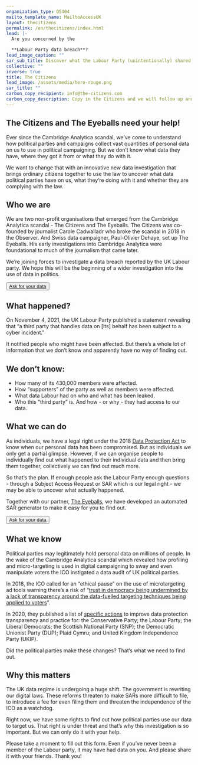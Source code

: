 ```yaml
---
organization_type: Q5404
mailto_template_name: MailtoAccessUK
layout: thecitizens
permalink: /en/thecitizens/index.html
lead: |-
  Are you concerned by the

  **Labour Party data breach**?
lead_image_caption: ""
sar_sub_title: Discover what the Labour Party (unintentionally) shared about you
collective: ""
inverse: true
title: The Citizens
lead_image: /assets/media/hero-rouge.png
sar_title: ""
carbon_copy_recipient: info@the-citizens.com
carbon_copy_description: Copy in the Citizens and we will follow up and help guide you through the process
---
```

## The Citizens and The Eyeballs need your help!

Ever since the Cambridge Analytica scandal, we’ve come to understand how political parties and campaigns collect vast quantities of personal data on us to use in political campaigning. But we don’t know what data they have, where they got it from or what they do with it. 

We want to change that with an innovative new data investigation that brings ordinary citizens together to use the law to uncover what data political parties have on us, what they’re doing with it and whether they are complying with the law.


## Who we are

We are two non-profit organisations that emerged from the Cambridge Analytica scandal - The Citizens and The Eyeballs. The Citizens was co-founded by journalist Carole Cadwalladr who broke the scandal in 2018 in the Observer. And Swiss data campaigner, Paul-Olivier Dehaye, set up The Eyeballs. His early investigations into Cambridge Analytica were foundational to much of the journalism that came later. 

We’re joining forces to investigate a data breach reported by the UK Labour party. We hope this will be the beginning of a wider investigation into the use of data in politics.

<button class="primary big">[Ask for your data](/en/thecitizens/#sar)</button>

## What happened?

On November 4, 2021, the UK Labour Party published a statement revealing that “a third party that handles data on \[its] behalf has been subject to a cyber incident.”

It notified people who might have been affected. But there’s a whole lot of information that we don’t know and apparently have no way of finding out.

## We don’t know:

* How many of its 430,000 members were affected.
* How “supporters” of the party as well as members were affected.
* What data Labour had on who and what has been leaked.
* Who this “third party” is. And how - or why - they had access to our data. 

## What we can do

As individuals, we have a legal right under the 2018 [Data Protection Act](https://www.legislation.gov.uk/ukpga/2018/12/contents/enacted) to know when our personal data has been compromised. But as individuals we only get a partial glimpse. However, if we can organise people to individually find out what happened to their individual data and then bring them together, collectively we can find out much more.


So that’s the plan. If enough people ask the Labour Party enough questions - through a Subject Access Request or SAR which is our legal right - we may be able to uncover what actually happened.

Together with our partner, [The Eyeballs](/), we have developed an automated SAR generator to make it easy for you to find out.

<button class="primary big">[Ask for your data](/en/thecitizens/#sar)</button>

## What we know

Political parties may legitimately hold personal data on millions of people. In the wake of the Cambridge Analytica scandal which revealed how profiling and micro-targeting is used in digital campaigning to sway and even manipulate voters the ICO instigated a data audit of UK political parties. 

In 2018, the ICO called for an “ethical pause” on the use of microtargeting ad tools warning there’s a risk of “[trust in democracy being undermined by a lack of transparency around the data-fuelled targeting techniques being applied to voters](https://techcrunch.com/2020/11/11/data-audit-of-uk-political-parties-finds-laundry-list-of-failings/)”. 

In 2020, they published a list of [specific actions](https://ico.org.uk/about-the-ico/news-and-events/news-and-blogs/2020/11/uk-political-parties-must-improve-data-protection-practices/) to improve data protection transparency and practice for: the Conservative Party; the Labour Party; the Liberal Democrats; the Scottish National Party (SNP); the Democratic Unionist Party (DUP); Plaid Cymru; and United Kingdom Independence Party (UKIP).


Did the political parties make these changes? That’s what we need to find out.

## Why this matters

The UK data regime is undergoing a huge shift. The government is rewriting our digital laws. These reforms threaten to make SARs more difficult to file, to introduce a fee for even filing them and threaten the independence of the ICO as a watchdog.


Right now, we have some rights to find out how political parties use our data to target us. That right is under threat and that’s why this investigation is so important. But we can only do it with your help.

Please take a moment to fill out this form. Even if you’ve never been a member of the Labour party, it may have had data on you. And please share it with your friends. Thank you!
